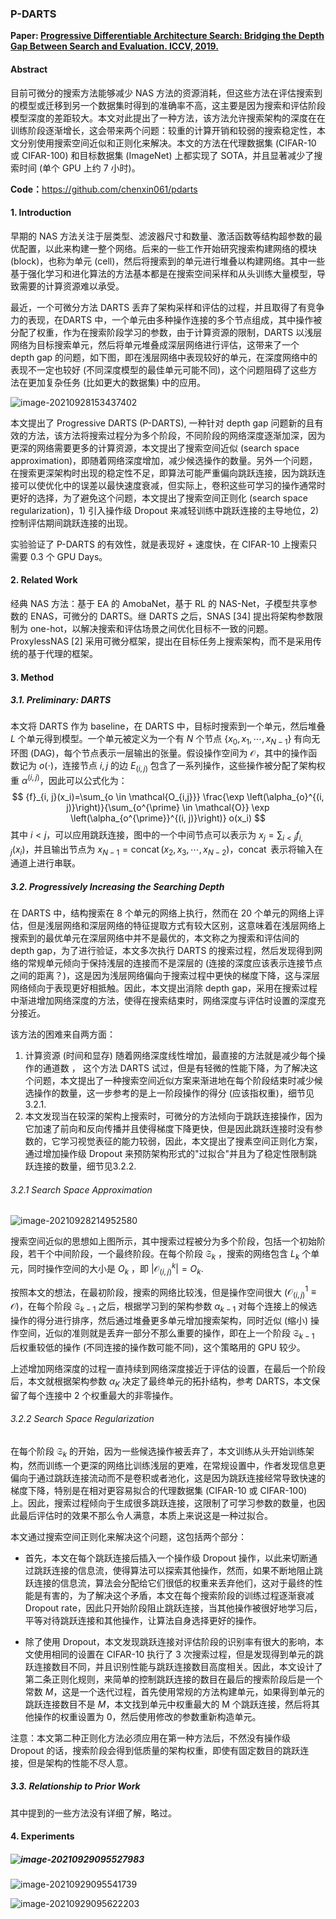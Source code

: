 ### P-DARTS

**Paper: [Progressive Differentiable Architecture Search: Bridging the Depth Gap Between Search and Evaluation. ICCV, 2019.](https://openaccess.thecvf.com/content_ICCV_2019/html/Chen_Progressive_Differentiable_Architecture_Search_Bridging_the_Depth_Gap_Between_Search_ICCV_2019_paper.html)**

#### Abstract

目前可微分的搜索方法能够减少 NAS 方法的资源消耗，但这些方法在评估搜索到的模型或迁移到另一个数据集时得到的准确率不高，这主要是因为搜索和评估阶段模型深度的差距较大。本文对此提出了一种方法，该方法允许搜索架构的深度在在训练阶段逐渐增长，这会带来两个问题：较重的计算开销和较弱的搜索稳定性，本文分别使用搜索空间近似和正则化来解决。本文的方法在代理数据集 (CIFAR-10 或 CIFAR-100) 和目标数据集 (ImageNet) 上都实现了 SOTA，并且显著减少了搜索时间 (单个 GPU 上约 7 小时)。

**Code：**<https://github.com/chenxin061/pdarts>

#### 1. Introduction

早期的 NAS 方法关注于层类型、滤波器尺寸和数量、激活函数等结构超参数的最优配置，以此来构建一整个网络。后来的一些工作开始研究搜索构建网络的模块 (block)，也称为单元 (cell)，然后将搜索到的单元进行堆叠以构建网络。其中一些基于强化学习和进化算法的方法基本都是在搜索空间采样和从头训练大量模型，导致需要的计算资源难以承受。

最近，一个可微分方法 DARTS 丢弃了架构采样和评估的过程，并且取得了有竞争力的表现，在DARTS 中，一个单元由多种操作连接的多个节点组成，其中操作被分配了权重，作为在搜索阶段学习的参数，由于计算资源的限制，DARTS 以浅层网络为目标搜索单元，然后将单元堆叠成深层网络进行评估，这带来了一个 depth gap 的问题，如下图，即在浅层网络中表现较好的单元，在深度网络中的表现不一定也较好 (不同深度模型的最佳单元可能不同)，这个问题阻碍了这些方法在更加复杂任务 (比如更大的数据集) 中的应用。

![image-20210928153437402](../_image/image-20210928153437402.png)

本文提出了 Progressive DARTS (P-DARTS), 一种针对 depth gap 问题新的且有效的方法，该方法将搜索过程分为多个阶段，不同阶段的网络深度逐渐加深，因为更深的网络需要更多的计算资源，本文提出了搜索空间近似 (search space approximation)，即随着网络深度增加，减少候选操作的数量。另外一个问题，在搜索更深架构时出现的稳定性不足，即算法可能严重偏向跳跃连接，因为跳跃连接可以使优化中的误差以最快速度衰减，但实际上，卷积这些可学习的操作通常时更好的选择，为了避免这个问题，本文提出了搜索空间正则化 (search space regularization)，1) 引入操作级 Dropout 来减轻训练中跳跃连接的主导地位，2) 控制评估期间跳跃连接的出现。

实验验证了 P-DARTS 的有效性，就是表现好 + 速度快，在 CIFAR-10 上搜索只需要 0.3 个 GPU Days。

#### 2. Related Work

经典 NAS 方法：基于 EA 的 AmobaNet，基于 RL 的 NAS-Net，子模型共享参数的 ENAS，可微分的 DARTS。继 DARTS 之后，SNAS [34] 提出将架构参数限制为 one-hot，以解决搜索和评估场景之间优化目标不一致的问题。 ProxylessNAS [2] 采用可微分框架，提出在目标任务上搜索架构，而不是采用传统的基于代理的框架。

#### 3. Method

##### 3.1. Preliminary: DARTS

本文将 DARTS 作为 baseline，在 DARTS 中，目标时搜索到一个单元，然后堆叠 $L$ 个单元得到模型。一个单元被定义为一个有 $N$ 个节点 $\{x_0,x_1,\cdots,x_{N-1}\}$ 有向无环图 (DAG)，每个节点表示一层输出的张量。假设操作空间为 $\mathcal{O}$，其中的操作函数记为 $o(\cdot)$，连接节点 $i,j$ 的边 $E_{(i,j)}$ 包含了一系列操作，这些操作被分配了架构权重 $\alpha^{(i,j)}$，因此可以公式化为：
$$
{f}_{i, j}(x_i)=\sum_{o \in \mathcal{O_{i,j}}} \frac{\exp \left(\alpha_{o}^{(i, j)}\right)}{\sum_{o^{\prime} \in \mathcal{O}} \exp \left(\alpha_{o^{\prime}}^{(i, j)}\right)} o(x_i)
$$
 其中 $i < j$，可以应用跳跃连接，图中的一个中间节点可以表示为 $x_j = \sum_{i<j}{f}_{i, j}(x_i)$，并且输出节点为 $x_{N-1} = \operatorname{concat}(x_2,x_3, \cdots, x_{N-2})$，$\operatorname{concat}$ 表示将输入在通道上进行串联。

##### 3.2.  Progressively Increasing the Searching Depth

在 DARTS 中，结构搜索在 8 个单元的网络上执行，然而在 20 个单元的网络上评估，但是浅层网络和深层网络的特征提取方式有较大区别，这意味着在浅层网络上搜索到的最优单元在深层网络中并不是最优的，本文称之为搜索和评估间的 depth gap，为了进行验证，本文多次执行 DARTS 的搜索过程，然后发现得到网络的常规单元倾向于保持浅层的连接而不是深层的 (连接的深度应该表示连接节点之间的距离？)，这是因为浅层网络偏向于搜索过程中更快的梯度下降，这与深层网络倾向于表现更好相抵触。因此，本文提出消除 depth gap，采用在搜索过程中渐进增加网络深度的方法，使得在搜索结束时，网络深度与评估时设置的深度充分接近。

该方法的困难来自两方面：

1. 计算资源 (时间和显存) 随着网络深度线性增加，最直接的方法就是减少每个操作的通道数 ， 这个方法 DARTS 试过，但是有轻微的性能下降，为了解决这个问题，本文提出了一种搜索空间近似方案来渐进地在每个阶段结束时减少候选操作的数量，这一步参考的是上一阶段操作的得分 (应该指权重)，细节见3.2.1.
2. 本文发现当在较深的架构上搜索时，可微分的方法倾向于跳跃连接操作，因为它加速了前向和反向传播并且使得梯度下降更快，但是因此跳跃连接时没有参数的，它学习视觉表征的能力较弱，因此，本文提出了搜素空间正则化方案，通过增加操作级 Dropout 来预防架构形式的"过拟合"并且为了稳定性限制跳跃连接的数量，细节见3.2.2.

###### 3.2.1  Search Space Approximation

![image-20210928214952580](../_image/image-20210928214952580.png)

搜索空间近似的思想如上图所示，其中搜索过程被分为多个阶段，包括一个初始阶段，若干个中间阶段，一个最终阶段。在每个阶段 $\mathfrak{S}_k$ ，搜索的网络包含 $L_k$ 个单元，同时操作空间的大小是 $O_k$ ，即 $|\mathcal{O}^k_{(i,j)}| = O_k$.

按照本文的想法，在最初阶段，搜索的网络比较浅，但是操作空间很大 ($\mathcal{O}^1_{(i,j)} \equiv \mathcal{O}$)，在每个阶段 $\mathfrak{S}_{k-1}$ 之后，根据学习到的架构参数 $\alpha_{k-1}$ 对每个连接上的候选操作的得分进行排序，然后通过堆叠更多单元增加搜索架构，同时近似 (缩小) 操作空间，近似的准则就是丢弃一部分不那么重要的操作，即在上一个阶段 $\mathfrak{S}_{k-1}$ 后权重较低的操作 (不同连接的操作数可能不同)，这个策略用的 GPU 较少。

上述增加网络深度的过程一直持续到网络深度接近于评估的设置，在最后一个阶段后，本文就根据架构参数 $\alpha_K$ 决定了最终单元的拓扑结构，参考 DARTS，本文保留了每个连接中 2 个权重最大的非零操作。

###### 3.2.2  Search Space Regularization

在每个阶段 $\mathfrak{S}_k$ 的开始，因为一些候选操作被丢弃了，本文训练从头开始训练架构，然而训练一个更深的网络比训练浅层的更难，在常规设置中，作者发现信息更偏向于通过跳跃连接流动而不是卷积或者池化，这是因为跳跃连接经常导致快速的梯度下降，特别是在相对更容易拟合的代理数据集 (CIFAR-10 或 CIFAR-100) 上。因此，搜索过程倾向于生成很多跳跃连接，这限制了可学习参数的数量，也因此最后评估时的效果不那么令人满意，本质上来说这是一种过拟合。

本文通过搜索空间正则化来解决这个问题，这包括两个部分：

- 首先，本文在每个跳跃连接后插入一个操作级 Dropout 操作，以此来切断通过跳跃连接的信息流，使得算法可以探索其他操作，然而，如果不断地阻止跳跃连接的信息流，算法会分配给它们很低的权重来丢弃他们，这对于最终的性能是有害的，为了解决这个矛盾，本文在每个搜索阶段的训练过程逐渐衰减 Dropout rate，因此只开始阶段阻止跳跃连接，当其他操作被很好地学习后，平等对待跳跃连接和其他操作，让算法自身选择更好的操作。

- 除了使用 Dropout，本文发现跳跃连接对评估阶段的识别率有很大的影响，本文使用相同的设置在 CIFAR-10 执行了 3 次搜索过程，但是发现得到单元的跳跃连接数目不同，并且识别性能与跳跃连接数目高度相关。因此，本文设计了第二条正则化规则，来简单的控制跳跃连接的数目在最后的搜索阶段后是一个常数 $M$，这是一个迭代过程，首先使用常规的方法构建单元，如果得到单元的跳跃连接数目不是 $M$，本文找到单元中权重最大的 M 个跳跃连接，然后将其他操作的权重设置为 0，然后使用修改的参数重新构造单元。

注意：本文第二种正则化方法必须应用在第一种方法后，不然没有操作级 Dropout 的话，搜索阶段会得到低质量的架构权重，即使有固定数目的跳跃连接，但是架构的性能不尽人意。

##### 3.3. Relationship to Prior Work

其中提到的一些方法没有详细了解，略过。

#### 4. Experiments

##### ![image-20210929095527983](../_image/image-20210929095527983.png)

![image-20210929095541739](../_image/image-20210929095541739.png)

![image-20210929095622203](../_image/image-20210929095622203.png)

